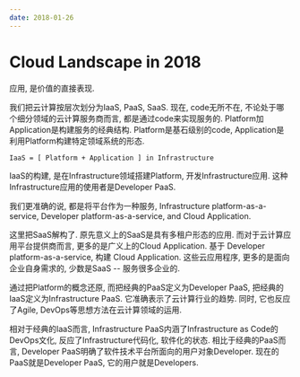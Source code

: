 ```yaml
---
date: 2018-01-26
---
```


# Cloud Landscape in 2018

应用, 是价值的直接表现.

我们把云计算按层次划分为IaaS, PaaS, SaaS. 现在, code无所不在, 不论处于哪个细分领域的云计算服务商而言, 都是通过code来实现服务的. 
Platform加Application是构建服务的经典结构. Platform是基石级别的code, Application是利用Platform构建特定领域系统的形态. 

```
IaaS = [ Platform + Application ] in Infrastructure
```

IaaS的构建, 是在Infrastructure领域搭建Platform, 开发Infrastructure应用. 这种Infrastructure应用的使用者是Developer PaaS.

我们更准确的说, 都是将平台作为一种服务, Infrastructure platform-as-a-service,
Developer platform-as-a-service, and Cloud Application.

这里把SaaS解构了. 原先意义上的SaaS是具有多租户形态的应用. 而对于云计算应用平台提供商而言, 更多的是广义上的Cloud Application. 
基于 Developer platform-as-a-service, 构建 Cloud Application.  这些云应用程序, 更多的是面向企业自身需求的, 少数是SaaS -- 服务很多企业的.

通过把Platform的概念还原, 而把经典的PaaS定义为Developer PaaS, 把经典的IaaS定义为Infrastructure PaaS. 它准确表示了云计算行业的趋势. 
同时, 它也反应了Agile, DevOps等思想方法在云计算领域的运用.

相对于经典的IaaS而言, Infrastructure PaaS内涵了Infrastructure as Code的DevOps文化, 反应了Infrastructure代码化, 软件化的状态.
相比于经典的PaaS而言, Developer PaaS明确了软件技术平台所面向的用户对象Developer. 现在的PaaS就是Developer PaaS, 它的用户就是Developers.

